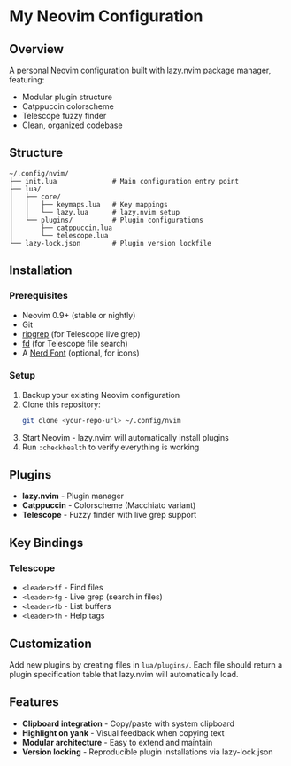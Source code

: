 # My Neovim Configuration

## Overview

A personal Neovim configuration built with lazy.nvim package manager, featuring:

* Modular plugin structure
* Catppuccin colorscheme
* Telescope fuzzy finder
* Clean, organized codebase

## Structure

```
~/.config/nvim/
├── init.lua              # Main configuration entry point
├── lua/
│   ├── core/
│   │   ├── keymaps.lua   # Key mappings
│   │   └── lazy.lua      # lazy.nvim setup
│   └── plugins/          # Plugin configurations
│       ├── catppuccin.lua
│       └── telescope.lua
└── lazy-lock.json        # Plugin version lockfile
```

## Installation

### Prerequisites

- Neovim 0.9+ (stable or nightly)
- Git
- [ripgrep](https://github.com/BurntSushi/ripgrep) (for Telescope live grep)
- [fd](https://github.com/sharkdp/fd) (for Telescope file search)
- A [Nerd Font](https://www.nerdfonts.com/) (optional, for icons)

### Setup

1. Backup your existing Neovim configuration
2. Clone this repository:
   ```sh
   git clone <your-repo-url> ~/.config/nvim
   ```
3. Start Neovim - lazy.nvim will automatically install plugins
4. Run `:checkhealth` to verify everything is working

## Plugins

- **lazy.nvim** - Plugin manager
- **Catppuccin** - Colorscheme (Macchiato variant)
- **Telescope** - Fuzzy finder with live grep support

## Key Bindings

### Telescope
- `<leader>ff` - Find files
- `<leader>fg` - Live grep (search in files)  
- `<leader>fb` - List buffers
- `<leader>fh` - Help tags

## Customization

Add new plugins by creating files in `lua/plugins/`. Each file should return a plugin specification table that lazy.nvim will automatically load.

## Features

- **Clipboard integration** - Copy/paste with system clipboard
- **Highlight on yank** - Visual feedback when copying text
- **Modular architecture** - Easy to extend and maintain
- **Version locking** - Reproducible plugin installations via lazy-lock.json